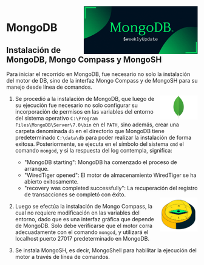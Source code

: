 <img align="right" alt="Logo MongoDB GIF" width="300" src="https://github.com/JessBasile/MongoDB/raw/main/imagenes/mongo_db.gif">

# MongoDB

## Instalación de MongoDB, Mongo Compass y MongoSH

Para iniciar el recorrido en MongoDB, fue necesario no solo la instalación del motor de DB, sino de la interfaz Mongo Compass y de MongoSH para su manejo desde línea de comandos.

<img align="right" alt="Logo MongoDB" width="100" src="https://github.com/JessBasile/MongoDB/raw/main/imagenes/logo_mongodb.jpg">

1. Se procedió a la instalación de MongoDB, que luego de su ejecución fue necesario no solo configurar su incorporación de permisos en las variables del entorno del sistema operativo `C:\Program Files\MongoDB\Server\7.0\bin` en el `PATH`, sino además, crear una carpeta denominada `db` en el directorio que MongoDB tiene predeterminado `C:\data\db` para poder realizar la instalación de forma exitosa. Posteriormente, se ejecuta en el símbolo del sistema `cmd` el comando `mongod`, y si la respuesta del log contempla, significa:
   + "MongoDB starting": MongoDB ha comenzado el proceso de arranque.
   + "WiredTiger opened": El motor de almacenamiento WiredTiger se ha abierto exitosamente.
   + "recovery was completed successfully": La recuperación del registro de transacciones se completó con éxito.

   <img align="right" alt="Logo Compass" width="100" src="https://github.com/JessBasile/MongoDB/raw/main/imagenes/compass.png">

2. Luego se efectúa la instalación de Mongo Compass, la cual no requiere modificación en las variables del entorno, dado que es una interfaz gráfica que depende de MongoDB. Solo debe verificarse que el motor corra adecuadamente con el comando `mongod`, y utilizará el localhost puerto 27017 predeterminado en MongoDB.

3. Se instala MongoSH, es decir, MongoShell para habilitar la ejecución del motor a través de línea de comandos.

